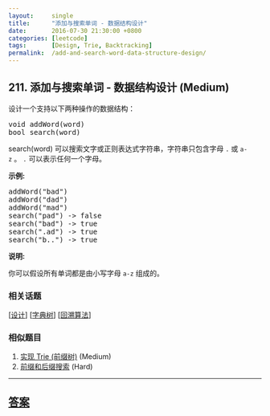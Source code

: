 ```yaml
---
layout:     single
title:      "添加与搜索单词 - 数据结构设计"
date:       2016-07-30 21:30:00 +0800
categories: [leetcode]
tags:       [Design, Trie, Backtracking]
permalink:  /add-and-search-word-data-structure-design/
---
```


## 211. 添加与搜索单词 - 数据结构设计 (Medium)

<p>设计一个支持以下两种操作的数据结构：</p>

<pre>void addWord(word)
bool search(word)
</pre>

<p>search(word)&nbsp;可以搜索文字或正则表达式字符串，字符串只包含字母&nbsp;<code>.</code>&nbsp;或&nbsp;<code>a-z</code>&nbsp;。&nbsp;<code>.</code> 可以表示任何一个字母。</p>

<p><strong>示例:</strong></p>

<pre>addWord(&quot;bad&quot;)
addWord(&quot;dad&quot;)
addWord(&quot;mad&quot;)
search(&quot;pad&quot;) -&gt; false
search(&quot;bad&quot;) -&gt; true
search(&quot;.ad&quot;) -&gt; true
search(&quot;b..&quot;) -&gt; true
</pre>

<p><strong>说明:</strong></p>

<p>你可以假设所有单词都是由小写字母 <code>a-z</code>&nbsp;组成的。</p>

### 相关话题
  [[设计](https://github.com/openset/leetcode/tree/master/tag/design/README.md)]
  [[字典树](https://github.com/openset/leetcode/tree/master/tag/trie/README.md)]
  [[回溯算法](https://github.com/openset/leetcode/tree/master/tag/backtracking/README.md)]

### 相似题目
  1. [实现 Trie (前缀树)](/implement-trie-prefix-tree) (Medium)
  1. [前缀和后缀搜索](/prefix-and-suffix-search) (Hard)

---

## [答案](https://github.com/openset/leetcode/tree/master/problems/add-and-search-word-data-structure-design)
